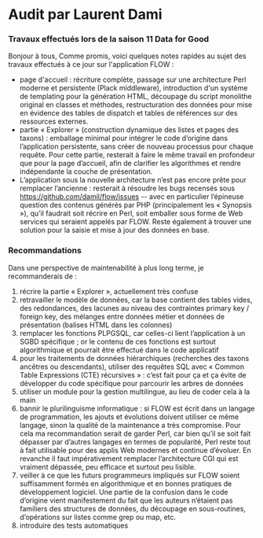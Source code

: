 # Audit par Laurent Dami

### Travaux effectués lors de la saison 11 Data for Good

Bonjour à tous,
Comme promis, voici quelques notes rapides au sujet des travaux effectués à ce jour sur l'application FLOW :

- page d'accueil : récriture complète, passage sur une architecture Perl moderne et persistente (Plack middleware), introduction d'un système de templating pour la génération HTML, découpage du script monolithe original en classes et méthodes, restructuration des données pour mise en évidence des tables de dispatch et tables de références sur des ressources externes.
- partie « Explorer » (construction dynamique des listes et pages des taxons) : emballage minimal pour intégrer le code d’origine dans l’application persistente, sans créer de nouveau processus pour chaque requête. Pour cette partie, resterait à faire le même travail en profondeur que pour la page d’accueil, afin de clarifier les algorithmes et rendre indépendante la couche de présentation.
- L’application sous la nouvelle architecture n’est pas encore prête pour remplacer l’ancienne : resterait à résoudre les bugs recensés sous https://github.com/damil/flow/issues -- avec en particulier l’épineuse question des contenus générés par PHP (principalement les « Synopsis »), qu’il faudrait soit récrire en Perl, soit emballer sous forme de Web services qui seraient appelés par FLOW. Reste également à trouver une solution pour la saisie et mise à jour des données en base.

### Recommandations

Dans une perspective de maintenabilité à plus long terme, je recommanderais de :

1. récrire la partie « Explorer », actuellement très confuse
2. retravailler le modèle de données, car la base contient des tables vides, des redondances, des lacunes au niveau des contraintes primary key / foreign key, des mélanges entre données métier et données de présentation (balises HTML dans les colonnes)
3. remplacer les fonctions PLPGSQL, car celles-ci lient l’application à un SGBD spécifique ; or le contenu de ces fonctions est surtout algorithmique et pourrait être effectué dans le code applicatif
4. pour les traitements de données hiérarchiques (recherches des taxons ancêtres ou descendants), utiliser des requêtes SQL avec « Common Table Expressions (CTE) récursives » : c’est fait pour ça et ça évite de développer du code spécifique pour parcourir les arbres de données
5. utiliser un module pour la gestion multilingue, au lieu de coder cela à la main
6. bannir le plurilinguisme informatique : si FLOW est écrit dans un langage de programmation, les ajouts et  évolutions doivent utiliser ce même langage, sinon la qualité de la maintenance a très compromise. Pour cela ma recommandation serait de garder Perl, car bien qu’il se soit fait dépasser par d’autres langages en termes de popularité, Perl reste tout à fait utilisable pour des applis Web modernes et continue d’évoluer. En revanche il faut impérativement remplacer l’architecture CGI qui est vraiment dépassée, peu efficace et surtout peu lisible.
7. veiller à ce que les futurs programmeurs impliqués sur FLOW soient suffisamment formés en algorithmique et en bonnes pratiques de développement logiciel. Une partie de la confusion dans le code d’origine vient manifestement du fait que les auteurs n’étaient pas familiers des structures de données, du découpage en sous-routines, d’opérations sur listes comme grep ou map, etc.
8. introduire des tests automatiques
